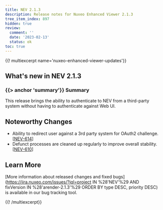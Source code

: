 ```yaml
---
title: NEV 2.1.3
description: Release notes for Nuxeo Enhanced Viewer 2.1.3
tree_item_index: 897
hidden: true
review:
  comment: ''
  date: '2023-02-13'
  status: ok
toc: true
---
```


{{! multiexcerpt name='nuxeo-enhanced-viewer-updates'}}
## What's new in NEV 2.1.3

### {{> anchor 'summary'}} Summary

This release brings the ability to authenticate to NEV from a third-party system without having to authenticate against Web UI.

## Noteworthy Changes

- Ability to redirect user against a 3rd party system for OAuth2 challenge.<br/>[[NEV-614](https://jira.nuxeo.com/browse/NEV-614)]
- Defunct processes are cleaned up regularly to improve overall stability.<br/>[[NEV-610](https://jira.nuxeo.com/browse/NEV-610)]

## Learn More

[More information about released changes and fixed bugs](https://jira.nuxeo.com/issues/?jql=project IN %28'NEV'%29 AND fixVersion IN %28'arender-2.1.3'%29 ORDER BY type DESC, priority DESC) is available in our bug tracking tool.

{{! /multiexcerpt}}
